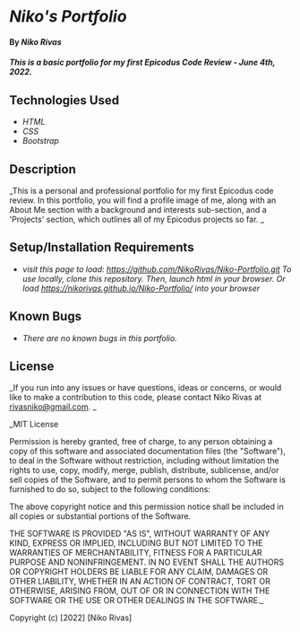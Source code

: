 # _Niko's Portfolio_

#### By _**Niko Rivas**_

#### _This is a basic portfolio for my first Epicodus Code Review - June 4th, 2022._

## Technologies Used

- _HTML_
- _CSS_
- _Bootstrap_

## Description

_This is a personal and professional portfolio for my first Epicodus code review. In this portfolio, you will find a profile image of me, along with an About Me section with a background and interests sub-section, and a 'Projects' section, which outlines all of my Epicodus projects so far. _

## Setup/Installation Requirements

- _visit this page to load: https://github.com/NikoRivas/Niko-Portfolio.git_
  _To use locally, clone this repository._
  _Then, launch html in your browser._
  _Or load https://nikorivas.github.io/Niko-Portfolio/ into your browser_

## Known Bugs

- _There are no known bugs in this portfolio._

## License

_If you run into any issues or have questions, ideas or concerns, or would like to make a contribution to this code, please contact Niko Rivas at rivasniko@gmail.com. _

\_MIT License

Permission is hereby granted, free of charge, to any person obtaining a copy of this software and associated documentation files (the "Software"), to deal in the Software without restriction, including without limitation the rights to use, copy, modify, merge, publish, distribute, sublicense, and/or sell copies of the Software, and to permit persons to whom the Software is furnished to do so, subject to the following conditions:

The above copyright notice and this permission notice shall be included in all copies or substantial portions of the Software.

THE SOFTWARE IS PROVIDED "AS IS", WITHOUT WARRANTY OF ANY KIND, EXPRESS OR IMPLIED, INCLUDING BUT NOT LIMITED TO THE WARRANTIES OF MERCHANTABILITY, FITNESS FOR A PARTICULAR PURPOSE AND NONINFRINGEMENT. IN NO EVENT SHALL THE AUTHORS OR COPYRIGHT HOLDERS BE LIABLE FOR ANY CLAIM, DAMAGES OR OTHER LIABILITY, WHETHER IN AN ACTION OF CONTRACT, TORT OR OTHERWISE, ARISING FROM, OUT OF OR IN CONNECTION WITH THE SOFTWARE OR THE USE OR OTHER DEALINGS IN THE SOFTWARE.\_

Copyright (c) [2022] [Niko Rivas]
